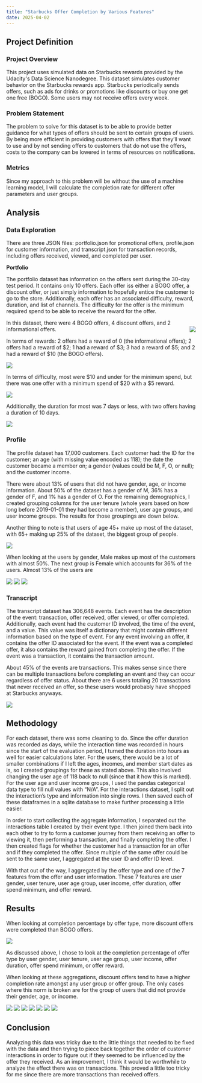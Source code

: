```yaml
---
title: "Starbucks Offer Completion by Various Features"
date: 2025-04-02
---
```


## Project Definition

### Project Overview

This project uses simulated data on Starbucks rewards provided by the Udacity's Data Science Nanodegree. This dataset simulates customer behavior on the Starbucks rewards app. Starbucks periodically sends offers, such as ads for drinks or promotions like discounts or buy one get one free (BOGO). Some users may not receive offers every week.

### Problem Statement

The problem to solve for this dataset is to be able to provide better guidance for what types of offers should be sent to certain groups of users. By being more efficient in providing customers with offers that they’ll want to use and by not sending offers to customers that do not use the offers, costs to the company can be lowered in terms of resources on notifications.

### Metrics

Since my approach to this problem will be without the use of a machine learning model, I will calculate the completion rate for different offer parameters and user groups.

## Analysis

### Data Exploration

There are three JSON files: portfolio.json for promotional offers, profile.json for customer information, and transcript.json for transaction records, including offers received, viewed, and completed per user.

**Portfolio**

The portfolio dataset has information on the offers sent during the 30-day test period. It contains only 10 offers. Each offer iss either a BOGO offer, a discount offer, or just simply information to hopefully entice the customer to go to the store. Additionally, each offer has an associated difficulty, reward, duration, and list of channels. The difficulty for the offer is the minimum required spend to be able to receive the reward for the offer.

In this dataset, there were 4 BOGO offers, 4 discount offers, and 2 informational offers.
<img align="right" src="{{site.url}}/images/offers_offer_type.png">

In terms of rewards: 2 offers had a reward of 0 (the informational offers); 2 offers had a reward of $2; 1 had a reward of $3; 3 had a reward of $5; and 2 had a reward of $10 (the BOGO offers).

<img src="{{site.url}}/images/offers_reward.png">

In terms of difficulty, most were $10 and under for the minimum spend, but there was one offer with a minimum spend of $20 with a $5 reward.

<img src="{{site.url}}/images/offers_difficulty.png">

Additionally, the duration for most was 7 days or less, with two offers having a duration of 10 days.

<img src="{{site.url}}/images/offers_duration.png">

### Profile

The profile dataset has 17,000 customers. Each customer had: the ID for the customer; an age (with missing value encoded as 118); the date the customer became a member on; a gender (values could be M, F, O, or null); and the customer income.

There were about 13% of users that did not have gender, age, or income information. About 50% of the dataset has a gender of M, 36% has a gender of F, and 1% has a gender of O. For the remaining demographics, I created grouping columns for the user tenure (whole years based on how long before 2019-01-01 they had become a member), user age groups, and user income groups. The results for those groupings are down below.

Another thing to note is that users of age 45+ make up most of the dataset, with 65+ making up 25% of the dataset, the biggest group of people.

<img src="{{site.url}}/images/demographics_user_age_group.png">

When looking at the users by gender, Male makes up most of the customers with almost 50%. The next group is Female which accounts for 36% of the users. Almost 13% of the users are

<img src="{{site.url}}/images/demographics_user_gender.png">

<img src="{{site.url}}/images/demographics_user_income_group.png">

<img src="{{site.url}}/images/demographics_user_tenure.png">

### Transcript

The transcript dataset has 306,648 events. Each event has the description of the event: transaction, offer received, offer viewed, or offer completed. Additionally, each event had the customer ID involved, the time of the event, and a value. This value was itself a dictionary that might contain different information based on the type of event. For any event involving an offer, it contains the offer ID associated for the event. If the event was a completed offer, it also contains the reward gained from completing the offer. If the event was a transaction, it contains the transaction amount.

About 45% of the events are transactions. This makes sense since there can be multiple transactions before completing an event and they can occur regardless of offer status. About there are 6 users totaling 20 transactions that never received an offer, so these users would probably have shopped at Starbucks anyways.

<img src="{{site.url}}/images/interactions_intxn_event_type.png">

## Methodology

For each dataset, there was some cleaning to do. Since the offer duration was recorded as days, while the interaction time was recorded in hours since the start of the evaluation period, I turned the duration into hours as well for easier calculations later. For the users, there would be a lot of smaller combinations if I left the ages, incomes, and member start dates as is, so I created groupings for these as stated above. This also involved changing the user age of 118 back to null (since that it how this is marked). For the user age and user income groups, I used the pandas categorical data type to fill null values with “N/A”. For the interactions dataset, I split out the interaction’s type and information into single rows. I then saved each of these dataframes in a sqlite database to make further processing a little easier.

In order to start collecting the aggregate information, I separated out the interactions table I created by their event type. I then joined them back into each other to try to form a customer journey from them receiving an offer to viewing it, then performing a transaction, and finally completing the offer. I then created flags for whether the customer had a transaction for an offer and if they completed the offer. Since multiple of the same offer could be sent to the same user, I aggregated at the user ID and offer ID level.

With that out of the way, I aggregated by the offer type and one of the 7 features from the offer and user information. These 7 features are user gender, user tenure, user age group, user income, offer duration, offer spend minimum, and offer reward.

## Results

When looking at completion percentage by offer type, more discount offers were completed than BOGO offers.

<img src="{{site.url}}/images/offer_completion_by_offer_type.png">

As discussed above, I chose to look at the completion percentage of offer type by user gender, user tenure, user age group, user income, offer duration, offer spend minimum, or offer reward.

When looking at these aggregations, discount offers tend to have a higher completion rate amongst any user group or offer group. The only cases where this norm is broken are for the group of users that did not provide their gender, age, or income.

<img src="{{site.url}}/images/offer_completion_by_offer_duration.png">

<img src="{{site.url}}/images/offer_completion_by_offer_reward.png">

<img src="{{site.url}}/images/offer_completion_by_offer_spend_minimum.png">

<img src="{{site.url}}/images/offer_completion_by_user_age_group.png">

<img src="{{site.url}}/images/offer_completion_by_user_gender.png">

<img src="{{site.url}}/images/offer_completion_by_user_income_group.png">

<img src="{{site.url}}/images/offer_completion_by_user_tenure.png">

## Conclusion

Analyzing this data was tricky due to the little things that needed to be fixed with the data and then trying to piece back together the order of customer interactions in order to figure out if they seemed to be influenced by the offer they received. As an improvement, I think it would be worthwhile to analyze the effect there was on transactions. This proved a little too tricky for me since there are more transactions than received offers.


